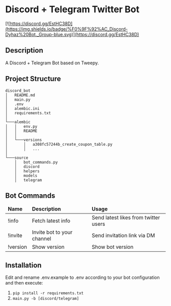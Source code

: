 Discord + Telegram Twitter Bot
============
[![https://discord.gg/EstHC38D](https://img.shields.io/badge/%F0%9F%92%AC_Discord-Dyhaz%20Bot._Group-blue.svg)](https://discord.gg/EstHC38D)


Description
------------

A Discord + Telegram Bot based on Tweepy.

Project Structure
------------
```
discord_bot
│   README.md
│   main.py
│   .env
│   alembic.ini
│   requirements.txt  
│
└───alembic
│   │   env.py
│   │   README
│   │
│   └───versions
│       │   a308fc57244b_create_coupon_table.py
│       │   ...
│   
└───source
    │   bot_commands.py
    │   discord
    │   helpers
    │   models
    │   telegram
```

Bot Commands
------------
<table>
  <thead>
    <tr>
      <td><strong>Name</strong></td>
      <td><strong>Description</strong></td>
      <td><strong>Usage</strong></td>
    </tr>
  </thead>
  <tbody>
    <tr>
      <td>!info</td>
      <td>Fetch latest info</td>
      <td>Send latest likes from twitter users</td>
    </tr>
    <tr>
      <td>!invite</td>
      <td>Invite bot to your channel</td>
      <td>Send invitation link via DM</td>
    </tr>
    <tr>
      <td>!version</td>
      <td>Show version</td>
      <td>Show bot version</td>
    </tr>
  </tbody>
</table>

Installation
------------
Edit and rename .env.example to .env according to your bot configuration and then execute:
1.  `pip install -r requirements.txt`
2.  `main.py -b [discord/telegram]`